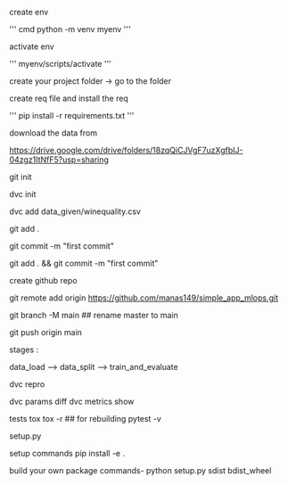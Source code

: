 create env

''' cmd
python -m venv myenv
'''

activate env

'''
myenv/scripts/activate
'''

create your project folder -> go to the folder

create req file and install the req

'''
pip install -r requirements.txt
'''

download the data from

https://drive.google.com/drive/folders/18zqQiCJVgF7uzXgfbIJ-04zgz1ItNfF5?usp=sharing

git init

dvc init

dvc add data_given/winequality.csv

git add .

git commit -m "first commit"

git add . && git commit -m "first commit"

create github repo

git remote add origin https://github.com/manas149/simple_app_mlops.git

git branch -M main  ## rename master to main

git push origin main


stages :

data_load --> data_split --> train_and_evaluate

dvc repro

dvc params diff
dvc metrics show


tests
tox
tox -r ## for rebuilding
pytest -v

setup.py

setup commands
pip install -e .

build your own package commands-
python setup.py sdist bdist_wheel